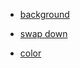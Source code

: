 

- [background](https://codepen.io/veronicadev/pen/YYvjzO)
- [swap down](https://codepen.io/Tbgse/pen/QNBRJz)

- [color](https://nipponcolors.com/#aimirucha)